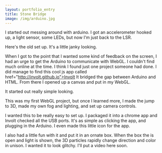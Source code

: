 ```yaml
---
layout: portfolio_entry
title: Stone Bridge
image: /img/arduino.jpg
---
```

I started out messing around with arduino.  I got an accelerometer hooked up, a light sensor, some LEDs, but now I'm just back to the LSR.  

Here's the old set up. It's a little janky looking.


When I got to the point that I wanted some kind of feedback on the screen, I had an urge to get the Arduino to communicate with WebGL.  I couldn't find much online at the time. I think I found just one project someone had done.  I did manage to find this cool js app called href="http://involt.github.io">Involt</a> It bridged the gap between Arduino and HTML.  From there I opened up a canvas and put in my WebGL.

It started out really simple looking.

<!-- <a href= "/img/particles1.png"> -->

This was my first WebGL project, but once I learned more, I made the jump to 3D, made my own fog and lighting, and set up camera controls.

<!-- !<a href= "/img/3dparticles.png"> -->

I wanted this to be really easy to set up.  I packaged it into a chrome app and Involt checked all the USB ports.  It's as simple as clicking the app, and plugging in the Arduino.
I even made this little icon for the app.  

<!-- <a href= "/img/icon128.png"> -->

I also had a little fun with it and put it in an ornate box.  When the box the is open and light is shown, the 3D particles rapidly change direction and color in unison.  I wanted it to look glitchy.  I'll put a video here soon.
